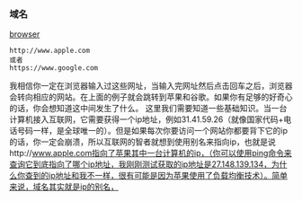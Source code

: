 ### 域名

[browser]()

    http://www.apple.com
    或者
    https://www.google.com

我相信你一定在浏览器输入过这些网址，当输入完网址然后点击回车之后，浏览器会转向相应的网站。在上面的例子就会跳转到苹果和谷歌。如果你有足够的好奇心的话，你会想知道这中间发生了什么。
这里我们需要知道一些基础知识。当一台计算机接入互联网，它需要获得一个ip地址，例如31.41.59.26（就像国家代码+电话号码一样，是全球唯一的）。但是如果每次你要访问一个网站你都要背下它的ip的话，你一定会崩溃，所以互联网的智者就想到使用别名来指向ip，也就是说http://www.apple.com指向了苹果其中一台计算机的ip，（你可以使用ping命令来查询它到底指向了哪个ip地址，我刚刚测试获取的ip地址是27.148.139.134，为什么你查到的ip地址和我不一样，很有可能是因为苹果使用了负载均衡技术）。简单来说，域名其实就是ip的别名，
